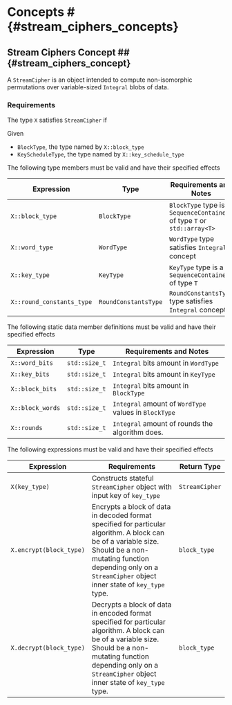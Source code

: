 # Concepts # {#stream_ciphers_concepts}

## Stream Ciphers Concept ## {#stream_ciphers_concept}

A ```StreamCipher``` is an object intended to compute non-isomorphic permutations over variable-sized ```Integral``` blobs of data.

### Requirements

The type ```X``` satisfies ```StreamCipher``` if

Given
* ```BlockType```, the type named by ```X::block_type```
* ```KeyScheduleType```, the type named by ```X::key_schedule_type```

The following type members must be valid and have their specified effects

|Expression                   |Type                    |Requirements and Notes |
|-----------------------------|------------------------|-----------------------|
|```X::block_type```          |```BlockType```         |```BlockType``` type is a ```SequenceContainer``` of type ```T``` or ```std::array<T>```|
|```X::word_type```           |```WordType```          |```WordType``` type satisfies ```Integral``` concept|
|```X::key_type```            |```KeyType```           |```KeyType``` type is a ```SequenceContainer``` of type ```T```|
|```X::round_constants_type```|```RoundConstantsType```|```RoundConstantsType``` type satisfies ```Integral``` concept|

The following static data member definitions must be valid and have their specified effects

|Expression          |Type             |Requirements and Notes                 |
|--------------------|-----------------|---------------------------------------|
|```X::word_bits```  |```std::size_t```|```Integral``` bits amount in ```WordType```|
|```X::key_bits```   |```std::size_t```|```Integral``` bits amount in ```KeyType```|
|```X::block_bits``` |```std::size_t```|```Integral``` bits amount in ```BlockType```|
|```X::block_words```|```std::size_t```|```Integral``` amount of ```WordType``` values in ```BlockType```|
|```X::rounds```     |```std::size_t```|```Integral``` amount of rounds the algorithm does.|

The following expressions must be valid and have their specified effects

|Expression                 |Requirements      |Return Type                    |
|---------------------------|------------------|-------------------------------|
|```X(key_type)```|Constructs stateful ```StreamCipher``` object with input key of ```key_type```|```StreamCipher```|
|```X.encrypt(block_type)```|Encrypts a block of data in decoded format specified for particular algorithm. A block can be of a variable size. Should be a non-mutating function depending only on a ```StreamCipher``` object inner state of ```key_type``` type.|```block_type```|
|```X.decrypt(block_type)```|Decrypts a block of data in encoded format specified for particular algorithm. A block can be of a variable size. Should be a non-mutating function depending only on a ```StreamCipher``` object inner state of ```key_type``` type.|```block_type```|
